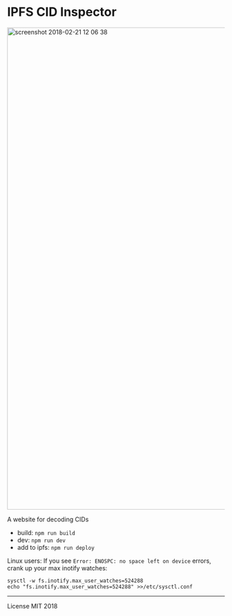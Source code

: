 # IPFS CID Inspector

<img width="1117" alt="screenshot 2018-02-21 12 06 38" src="https://user-images.githubusercontent.com/58871/36479196-b6da0a28-16ff-11e8-9949-d8cb72343367.png">

A website for decoding CIDs

- build: `npm run build`
- dev: `npm run dev`
- add to ipfs: `npm run deploy`

Linux users: If you see `Error: ENOSPC: no space left on device` errors, crank up your max inotify watches:

```
sysctl -w fs.inotify.max_user_watches=524288
echo "fs.inotify.max_user_watches=524288" >>/etc/sysctl.conf
```

---

License MIT 2018
